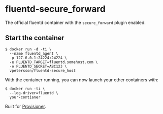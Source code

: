 # fluentd-secure_forward
The official fluentd container with the `secure_forward` plugin enabled.

## Start the container

```
$ docker run -d -ti \
  --name fluentd_agent \
  -p 127.0.0.1:24224:24224 \
  -e FLUENTD_TARGET=fluentd.somehost.com \
  -e FLUENTD_SECRET=ABC123 \
  vpetersson/fluentd-secure_host
```

With the container running, you can now launch your other containers with:

```
$ docker run -ti \
  --log-driver=fluentd \
  your-contianer
```

Built for [Provisioner](https://provisioner.vpetersson.com).
